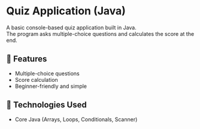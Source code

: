 # Quiz Application (Java)

A basic console-based quiz application built in Java.  
The program asks multiple-choice questions and calculates the score at the end.

## 🚀 Features
- Multiple-choice questions
- Score calculation
- Beginner-friendly and simple

## 📂 Technologies Used
- Core Java (Arrays, Loops, Conditionals, Scanner)

